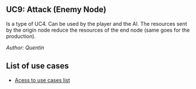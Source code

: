 ## UC9: Attack (Enemy Node)
Is a type of UC4. Can be used by the player and the AI.
The resources sent by the origin node reduce the resources of the end node (same goes for the production).

*Author: Quentin*

## List of use cases
* [Acess to use cases list][L]

[L]:../UserCase.md